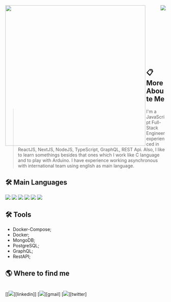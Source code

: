 <!-- <img src="assets/GitReadme.png" align="center" width="100%" /> -->

<a href="https://github.com/thomaslnx">
  <img width="440" align="left" src="https://github-readme-stats.vercel.app/api?username=thomaslnx&show_icons=true&theme=radical" />
</a>
<a href="https://github.com/thomaslnx/github-readme-stats">
  <img align="right" src="https://github-readme-stats.anuraghazra1.vercel.app/api/top-langs/?username=thomaslnx&layout=compact&theme=blue-green" />
</a>

<br><br><br><br><br><br><br><br><br>
## 📋  **More Aboute Me**

> I'm a JavaScript Full-Stack Engineer
>experienced in ReactJS, NextJS, NodeJS, TypeScript, GraphQL, REST Api. Also, I like to learn somethings
>besides that ones which I work like C language and
>to play with Arduino. I have experience working asynchronous with international team using english as main language.

## 🛠 **Main Languages**

![](https://img.shields.io/badge/JavaScript-script-yellow?style=flat-square&logo=javascript) 
![](https://img.shields.io/badge/TypeScript-script-blue?style=flat-square&logo=TypeScript) 
![](https://img.shields.io/badge/CSS3-style-blue?style=flat-square&logo=CSS3) 
![](https://img.shields.io/badge/HTML5-markup-yellow?style=flat-square&logo=HTML5) 
![](https://img.shields.io/badge/ReactJS-framework-blue?style=flat-square&logo=react) 
![](https://img.shields.io/badge/NodeJS-runtime-green?style=flat-square&logo=node.js)

## 🛠 **Tools**

- Docker-Compose;
- Docker;
- MongoDB;
- PostgreSQL;
- GraphQL;
- RestAPI;

## 🌎 **Where to find me**
<br />
[[<img src="https://img.shields.io/badge/Linkedin-Marcos--Moura%20Linkedin-blue" />][linkedin]]
[<img src="https://img.shields.io/badge/Gmail-Marcos%20Email-red" />][gmail]
[<img src="https://img.shields.io/badge/Twitter-Marcos%20Twitter-blue"/>][twitter]

[linkedin]: https://www.linkedin.com/in/marcos-de-moura-silva/
[twitter]: https://twitter.com/thomaslnx
[gmail]: mailto:marcos.msilva10@gmail.com
